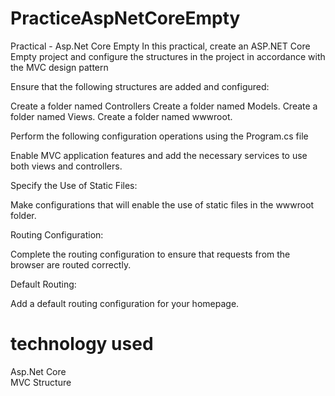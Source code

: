 # PracticeAspNetCoreEmpty

Practical - Asp.Net Core Empty
In this practical, create an ASP.NET Core Empty project and configure the structures in the project in accordance with the MVC design pattern

Ensure that the following structures are added and configured:

Create a folder named Controllers
Create a folder named Models.
Create a folder named Views.
Create a folder named wwwroot.

Perform the following configuration operations using the Program.cs file

Enable MVC application features and add the necessary services to use both views and controllers.

Specify the Use of Static Files:

Make configurations that will enable the use of static files in the wwwroot folder.

Routing Configuration:

Complete the routing configuration to ensure that requests from the browser are routed correctly.

Default Routing:

Add a default routing configuration for your homepage.

# technology used
Asp.Net Core<br>
MVC Structure
